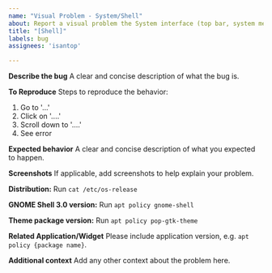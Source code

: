 ```yaml
---
name: "Visual Problem - System/Shell"
about: Report a visual problem the System interface (top bar, system menu, activities)
title: "[Shell]"
labels: bug
assignees: 'isantop'

---
```


<!--

If this is a bug, please use the template below. If this is a question or general discussion topic, please start a conversation in our chat https://chat.pop-os.org/ or post on our subreddit https://reddit.com/r/pop_os - as those are the proper forums for that type of discussion.

-->

**Describe the bug**
A clear and concise description of what the bug is.

**To Reproduce**
Steps to reproduce the behavior:
1. Go to '...'
2. Click on '....'
3. Scroll down to '....'
4. See error

**Expected behavior**
A clear and concise description of what you expected to happen.

**Screenshots**
If applicable, add screenshots to help explain your problem.

**Distribution:**
Run `cat /etc/os-release`

**GNOME Shell 3.0 version:**
Run `apt policy gnome-shell`

**Theme package version:**
Run `apt policy pop-gtk-theme`

**Related Application/Widget**
Please include application version, e.g. `apt policy {package name}`.

**Additional context**
Add any other context about the problem here.